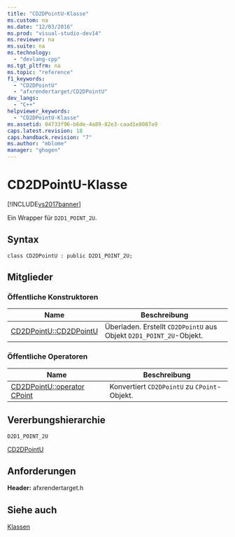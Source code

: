 ```yaml
---
title: "CD2DPointU-Klasse"
ms.custom: na
ms.date: "12/03/2016"
ms.prod: "visual-studio-dev14"
ms.reviewer: na
ms.suite: na
ms.technology: 
  - "devlang-cpp"
ms.tgt_pltfrm: na
ms.topic: "reference"
f1_keywords: 
  - "CD2DPointU"
  - "afxrendertarget/CD2DPointU"
dev_langs: 
  - "C++"
helpviewer_keywords: 
  - "CD2DPointU-Klasse"
ms.assetid: 04733f96-b6de-4a89-82e3-caad1e8087a9
caps.latest.revision: 18
caps.handback.revision: "7"
ms.author: "mblome"
manager: "ghogen"
---
```

# CD2DPointU-Klasse
[!INCLUDE[vs2017banner](../../assembler/inline/includes/vs2017banner.md)]

Ein Wrapper für `D2D1_POINT_2U`.  
  
## Syntax  
  
```  
class CD2DPointU : public D2D1_POINT_2U;  
```  
  
## Mitglieder  
  
### Öffentliche Konstruktoren  
  
|Name|Beschreibung|  
|----------|------------------|  
|[CD2DPointU::CD2DPointU](../Topic/CD2DPointU::CD2DPointU.md)|Überladen.  Erstellt `CD2DPointU` aus Objekt `D2D1_POINT_2U`\-Objekt.|  
  
### Öffentliche Operatoren  
  
|Name|Beschreibung|  
|----------|------------------|  
|[CD2DPointU::operator CPoint](../Topic/CD2DPointU::operator%20CPoint.md)|Konvertiert `CD2DPointU` zu `CPoint`\-Objekt.|  
  
## Vererbungshierarchie  
 `D2D1_POINT_2U`  
  
 [CD2DPointU](../../mfc/reference/cd2dpointu-class.md)  
  
## Anforderungen  
 **Header:**  afxrendertarget.h  
  
## Siehe auch  
 [Klassen](../../mfc/reference/mfc-classes.md)
